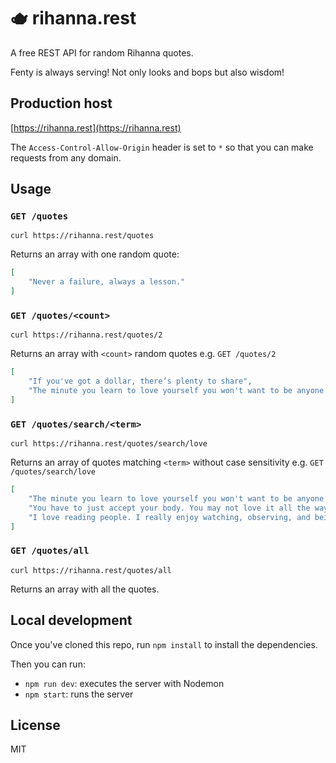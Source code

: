 # 🫖 rihanna.rest

A free REST API for random Rihanna quotes.

Fenty is always serving! Not only looks and bops but also wisdom!

## Production host

[https://rihanna.rest](https://rihanna.rest)

The `Access-Control-Allow-Origin` header is set to `*` so that you can make requests from any domain.

## Usage

### `GET /quotes`

```shell
curl https://rihanna.rest/quotes
```

Returns an array with one random quote:

```json
[
    "Never a failure, always a lesson."
]
```

### `GET /quotes/<count>`

```shell
curl https://rihanna.rest/quotes/2
```

Returns an array with `<count>` random quotes e.g. `GET /quotes/2`

```json
[
    "If you've got a dollar, there’s plenty to share",
    "The minute you learn to love yourself you won't want to be anyone else.",
]
```

### `GET /quotes/search/<term>`

```shell
curl https://rihanna.rest/quotes/search/love
```

Returns an array of quotes matching `<term>` without case sensitivity e.g. `GET /quotes/search/love`

```json
[
    "The minute you learn to love yourself you won't want to be anyone else.",
    "You have to just accept your body. You may not love it all the way, but you just have to be comfortable with it, comfortable with knowing that that's your body.",
    "I love reading people. I really enjoy watching, observing, and being able to figure out a person, the reason they wore that dress, the reason they smell the way they do."
]
```

### `GET /quotes/all`

```shell
curl https://rihanna.rest/quotes/all
```

Returns an array with all the quotes.

## Local development

Once you've cloned this repo, run `npm install` to install the dependencies.

Then you can run:

* `npm run dev`: executes the server with Nodemon
* `npm start`: runs the server

## License

MIT
